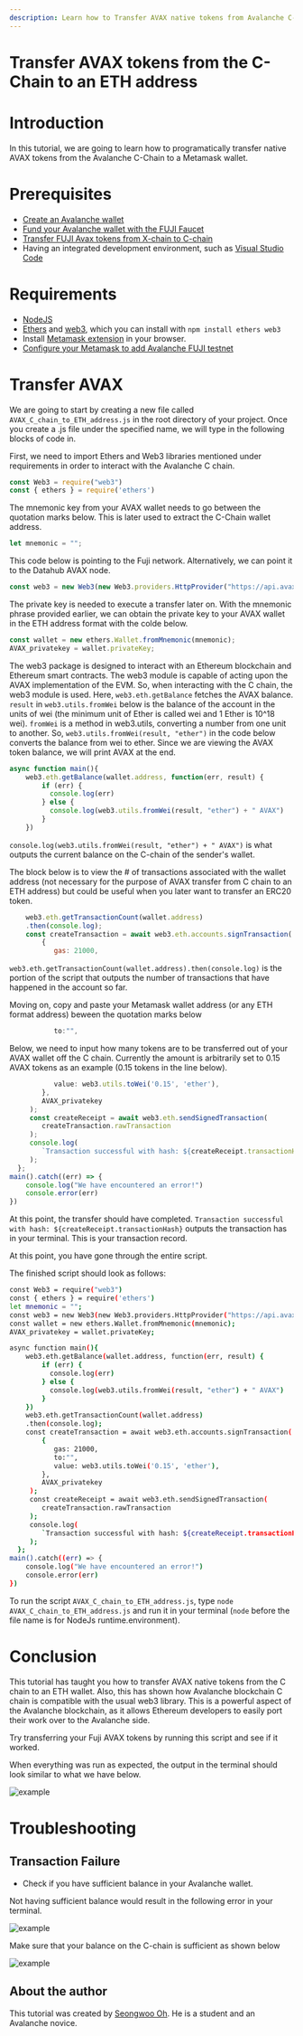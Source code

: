 ```yaml
---
description: Learn how to Transfer AVAX native tokens from Avalanche C-Chain to an Ethereum address
---
```


# Transfer AVAX tokens from the C-Chain to an ETH address

# Introduction

In this tutorial, we are going to learn how to programatically transfer native AVAX tokens from the Avalanche C-Chain to a Metamask wallet.

# Prerequisites

* [Create an Avalanche wallet](https://wallet.avax.network/create)
* [Fund your Avalanche wallet with the FUJI Faucet](https://docs.avax.network/build/tutorials/platform/fuji-workflow#get-a-drip-from-the-fuji-faucet)
* [Transfer FUJI Avax tokens from X-chain to C-chain](https://docs.avax.network/build/tutorials/platform/transfer-avax-between-x-chain-and-c-chain)
* Having an integrated development environment, such as [Visual Studio Code](https://code.visualstudio.com/download)

# Requirements

* [NodeJS](https://nodejs.org/en)
* [Ethers](https://docs.ethers.io/v5/) and [web3](https://web3js.readthedocs.io/en/v1.5.2/), which you can install with `npm install ethers web3`
* Install [Metamask extension](https://metamask.io/download.html) in your browser.
* [Configure your Metamask to add Avalanche FUJI testnet](https://docs.avax.network/build/tutorials/smart-contracts/deploy-a-smart-contract-on-avalanche-using-remix-and-metamask#step-1-setting-up-metamask)  

# Transfer AVAX 

We are going to start by creating a new file called `AVAX_C_chain_to_ETH_address.js` in the root directory of your project. Once you create a .js file under the specified name, we will type in the following blocks of code in. 

First, we need to import Ethers and Web3 libraries mentioned under requirements in order to interact with the Avalanche C chain.

```javascript
const Web3 = require("web3")
const { ethers } = require('ethers')
```

The mnemonic key from your AVAX wallet needs to go between the quotation marks below. This is later used to extract the C-Chain wallet address.

```javascript
let mnemonic = "";
```

This code below is pointing to the Fuji network. Alternatively, we can point it to the Datahub AVAX node.

```javascript
const web3 = new Web3(new Web3.providers.HttpProvider("https://api.avax-test.network/ext/bc/C/rpc"))
```

The private key is needed to execute a transfer later on. With the mnemonic phrase provided earlier, we can obtain the private key to your AVAX wallet in the ETH address format with the colde below.

```javascript
const wallet = new ethers.Wallet.fromMnemonic(mnemonic);
AVAX_privatekey = wallet.privateKey;
```

The web3 package is designed to interact with an Ethereum blockchain and Ethereum smart contracts. The web3 module is capable of acting upon the AVAX implementation of the EVM. So, when interacting with the C chain, the web3 module is used. Here, `web3.eth.getBalance` fetches the AVAX balance. `result` in `web3.utils.fromWei` below is the balance of the account in the units of wei \(the minimum unit of Ether is called wei and 1 Ether is 10^18 wei\). `fromWei` is a method in web3.utils, converting a number from one unit to another. So, `web3.utils.fromWei(result, "ether")` in the code below converts the balance from wei to ether. Since we are viewing the AVAX token balance, we will print AVAX at the end.

```javascript
async function main(){
    web3.eth.getBalance(wallet.address, function(err, result) {    
        if (err) {
          console.log(err)
        } else {
          console.log(web3.utils.fromWei(result, "ether") + " AVAX")
        }
    })
```
`console.log(web3.utils.fromWei(result, "ether") + " AVAX")` is what outputs the current balance on the C-chain of the sender's wallet. 

The block below is to view the \# of transactions associated with the wallet address \(not necessary for the purpose of AVAX transfer from C chain to an ETH address\) but could be useful when you later want to transfer an ERC20 token.

```javascript
    web3.eth.getTransactionCount(wallet.address)       
    .then(console.log);                                               
    const createTransaction = await web3.eth.accounts.signTransaction(           
        {
           gas: 21000,
```

`web3.eth.getTransactionCount(wallet.address).then(console.log)` is the portion of the script that outputs the number of transactions that have happened in the account so far. 

Moving on, copy and paste your Metamask wallet address (or any ETH format address) beween the quotation marks below

```javascript
           to:"",
```

Below, we need to input how many tokens are to be transferred out of your AVAX wallet off the C chain. Currently the amount is arbitrarily set to 0.15 AVAX tokens as an example \(0.15 tokens in the line below\).

```javascript
           value: web3.utils.toWei('0.15', 'ether'),     
        },
        AVAX_privatekey                                 
     );
     const createReceipt = await web3.eth.sendSignedTransaction(
        createTransaction.rawTransaction
     );
     console.log(
        `Transaction successful with hash: ${createReceipt.transactionHash}`
     );
  };
main().catch((err) => {
    console.log("We have encountered an error!")
    console.error(err)
})
```
At this point, the transfer should have completed. `Transaction successful with hash: ${createReceipt.transactionHash}` outputs the transaction has in your terminal. This is your transaction record. 

At this point, you have gone through the entire script. 

The finished script should look as follows:

```bash
const Web3 = require("web3")
const { ethers } = require('ethers')
let mnemonic = "";
const web3 = new Web3(new Web3.providers.HttpProvider("https://api.avax-test.network/ext/bc/C/rpc"))
const wallet = new ethers.Wallet.fromMnemonic(mnemonic);
AVAX_privatekey = wallet.privateKey;

async function main(){
    web3.eth.getBalance(wallet.address, function(err, result) {    
        if (err) {
          console.log(err)
        } else {
          console.log(web3.utils.fromWei(result, "ether") + " AVAX")
        }
    })
    web3.eth.getTransactionCount(wallet.address)       
    .then(console.log);                                               
    const createTransaction = await web3.eth.accounts.signTransaction(           
        {
           gas: 21000,
           to:"",
           value: web3.utils.toWei('0.15', 'ether'),     
        },
        AVAX_privatekey                                 
     );
     const createReceipt = await web3.eth.sendSignedTransaction(
        createTransaction.rawTransaction
     );
     console.log(
        `Transaction successful with hash: ${createReceipt.transactionHash}`
     );
  };
main().catch((err) => {
    console.log("We have encountered an error!")
    console.error(err)
})
```

To run the script `AVAX_C_chain_to_ETH_address.js`, type `node AVAX_C_chain_to_ETH_address.js` and run it in your terminal (`node` before the file name is for NodeJs runtime.environment).

# Conclusion

This tutorial has taught you how to transfer AVAX native tokens from the C chain to an ETH wallet. Also, this has shown how Avalanche blockchain C chain is compatible with the usual web3 library. This is a powerful aspect of the Avalanche blockchain, as it allows Ethereum developers to easily port their work over to the Avalanche side.

Try transferring your Fuji AVAX tokens by running this script and see if it worked.

When everything was run as expected, the output in the terminal should look similar to what we have below.

![example](https://i.imgur.com/yr6nkto.png)

# Troubleshooting

## Transaction Failure

* Check if you have sufficient balance in your Avalanche wallet. 

Not having sufficient balance would result in the following error in your terminal. 

![example](https://i.imgur.com/Jh2a6Yl.png)  

Make sure that your balance on the C-chain is sufficient as shown below

![example](https://i.imgur.com/d2QFBU0.png)

## About the author

This tutorial was created by [Seongwoo Oh](https://github.com/blackwidoq). He is a student and an Avalanche novice.

